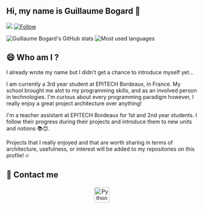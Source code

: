 ## Hi, my name is Guillaume Bogard 🌌

![](https://visitor-badge.laobi.icu/badge?page_id=guillaumebgd.guillaumebgd)
[![Follow](https://img.shields.io/github/followers/guillaumebgd?label=Follow&style=social)](https://github.com/guillaumebgd)

![Guillaume Bogard's GitHub stats](https://github-readme-stats.vercel.app/api?username=guillaumebgd&count_private=true&show_icons=true&theme=dracula&title_color=aa80ff&text_color=ccb3ff)
![Most used languages](https://github-readme-stats.vercel.app/api/top-langs/?username=guillaumebgd&theme=dracula&title_color=aa80ff&text_color=ccb3ff)

## 😄 Who am I ?

I already wrote my name but I didn't get a chance to introduce myself yet...

I am currently a 3rd year student at EPITECH Bordeaux, in France. My school brought me alot to my programming skills, and as an involved person in technologies.
I'm curious about every programming paradigm however, I really enjoy a great project architecture over anything!

I'm a teacher assistant at EPITECH Bordeaux for 1st and 2nd year students. I follow their progress during their projects and introduce them to new units and notions 📚😊.

Projects that I really enjoyed and that are worth sharing in terms of architecture, usefulness, or interest will be added to my repositories on this profile! 🔥

## 💬 Contact me

<p align="center">
  <a href="https://www.linkedin.com/in/guillaume-bogard-coquard-94abb41a4/" target="_blank" rel="noopener noreferrer"> <img src="https://cdn.jsdelivr.net/npm/simple-icons@v3/icons/linkedin.svg" alt="Python" height="40" style="vertical-align:top; margin:4px"></a>
</p>
